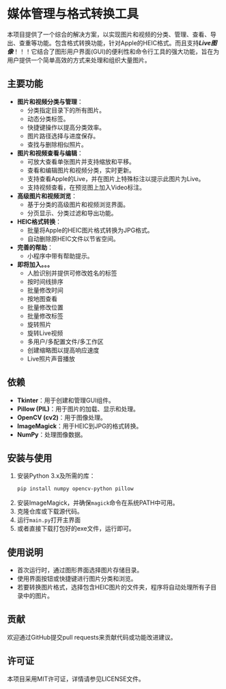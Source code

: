 <!--
 * @Author: Headmaster1615  e-mail:hm-218@qq.com
 * @Date: 2024-02-27 13:59:30
 * @LastEditors: Headmaster1615(Server)  e-mail:hm-218@qq.com
 * @LastEditTime: 2024-03-03 21:16:10
 * @FilePath: \图片分类查看器\README.md
 * @Description: 
 * 
 * Copyright (c) 2024 by Headmaster1615, All Rights Reserved. 
-->
# 媒体管理与格式转换工具

本项目提供了一个综合的解决方案，以实现图片和视频的分类、管理、查看、导出、查重等功能。包含格式转换功能，针对Apple的HEIC格式。而且支持***Live图像***！！！它结合了图形用户界面(GUI)的便利性和命令行工具的强大功能，旨在为用户提供一个简单高效的方式来处理和组织大量图片。

## 主要功能

- **图片和视频分类与管理**：
  - 分类指定目录下的所有图片。
  - 动态分类标签。
  - 快捷键操作以提高分类效率。
  - 图片路径选择与进度保存。
  - 查找与删除相似照片。
- **图片和视频查看与编辑**：
  - 可放大查看单张图片并支持缩放和平移。
  - 查看和编辑图片和视频分类，实时更新。
  - 支持查看Apple的Live，并在图片上特殊标注以提示此图片为Live。
  - 支持视频查看，在预览图上加入Video标注。
- **高级图片和视频浏览**：
  - 基于分类的高级图片和视频浏览界面。
  - 分页显示、分类过滤和导出功能。
- **HEIC格式转换**：
  - 批量将Apple的HEIC图片格式转换为JPG格式。
  - 自动删除原HEIC文件以节省空间。
- **完善的帮助**：
  - 小程序中带有帮助提示。
- **即将加入。。。**
  - 人脸识别并提供可修改姓名的标签
  - 按时间线排序
  - 批量修改时间
  - 按地图查看
  - 批量修改位置
  - 批量修改标签
  - 旋转照片
  - 旋转Live视频
  - 多用户/多配置文件/多工作区
  - 创建缩略图以提高响应速度
  - Live照片声音播放

## 依赖

- **Tkinter**：用于创建和管理GUI组件。
- **Pillow (PIL)**：用于图片的加载、显示和处理。
- **OpenCV (cv2)**：用于图像处理。
- **ImageMagick**：用于HEIC到JPG的格式转换。
- **NumPy**：处理图像数据。

## 安装与使用

1. 安装Python 3.x及所需的库：
   ```bash
   pip install numpy opencv-python pillow
   ```
2. 安装ImageMagick，并确保`magick`命令在系统PATH中可用。
3. 克隆仓库或下载源代码。
4. 运行`main.py`打开主界面
4. 或者直接下载打包好的exe文件，运行即可。


## 使用说明

- 首次运行时，通过图形界面选择图片存储目录。
- 使用界面按钮或快捷键进行图片分类和浏览。
- 若要转换图片格式，选择包含HEIC图片的文件夹，程序将自动处理所有子目录中的图片。

## 贡献

欢迎通过GitHub提交pull requests来贡献代码或功能改进建议。

## 许可证

本项目采用MIT许可证，详情请参见LICENSE文件。
